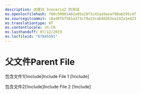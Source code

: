 ```yaml
---
description: 这是对 Scenario2 的测试
ms.openlocfilehash: f80c50001482a05a28f3c41aa9aeaf98a6295c4f
ms.sourcegitcommit: c8a40fbf581a373cf9a13cab40263ea142a1ed23
ms.translationtype: HT
ms.contentlocale: zh-CN
ms.lasthandoff: 07/12/2019
ms.locfileid: "67845591"
---
```

# <a name="parent-file"></a><span data-ttu-id="b2f36-102">父文件</span><span class="sxs-lookup"><span data-stu-id="b2f36-102">Parent File</span></span>

<span data-ttu-id="b2f36-103">包含文件1[!include[](./includes/Scenario2_includeFile1.md)]</span><span class="sxs-lookup"><span data-stu-id="b2f36-103">Include File 1 [!include[](./includes/Scenario2_includeFile1.md)]</span></span>

<span data-ttu-id="b2f36-104">包含文件2[!include[](./includes/Scenario2_includeFile2.md)]</span><span class="sxs-lookup"><span data-stu-id="b2f36-104">Include File 2 [!include[](./includes/Scenario2_includeFile2.md)]</span></span>
